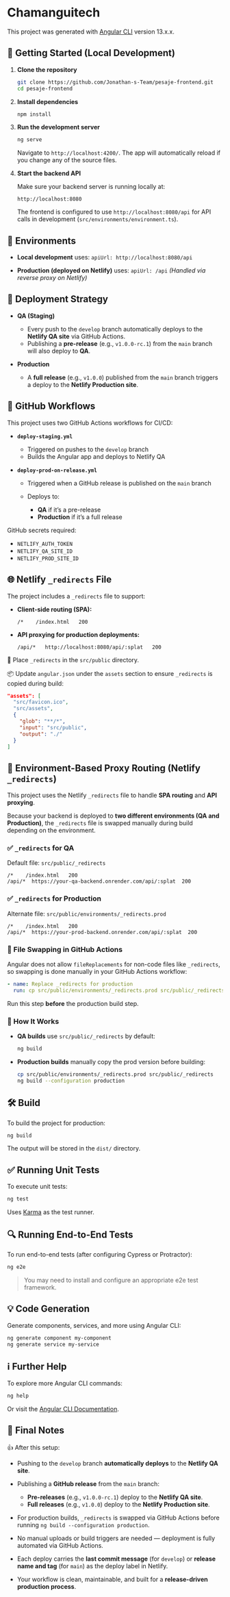 # Chamanguitech

This project was generated with [Angular CLI](https://github.com/angular/angular-cli) version 13.x.x.

## 🚀 Getting Started (Local Development)

1. **Clone the repository**

   ```bash
   git clone https://github.com/Jonathan-s-Team/pesaje-frontend.git
   cd pesaje-frontend
   ```

2. **Install dependencies**

   ```bash
   npm install
   ```

3. **Run the development server**

   ```bash
   ng serve
   ```

   Navigate to `http://localhost:4200/`.
   The app will automatically reload if you change any of the source files.

4. **Start the backend API**

   Make sure your backend server is running locally at:

   ```
   http://localhost:8080
   ```

   The frontend is configured to use `http://localhost:8080/api` for API calls in development (`src/environments/environment.ts`).

## 🔧 Environments

* **Local development** uses:
  `apiUrl: http://localhost:8080/api`

* **Production (deployed on Netlify)** uses:
  `apiUrl: /api`
  *(Handled via reverse proxy on Netlify)*

## 🚀 Deployment Strategy

* **QA (Staging)**

  * Every push to the `develop` branch automatically deploys to the **Netlify QA site** via GitHub Actions.
  * Publishing a **pre-release** (e.g., `v1.0.0-rc.1`) from the `main` branch will also deploy to **QA**.

* **Production**

  * A **full release** (e.g., `v1.0.0`) published from the `main` branch triggers a deploy to the **Netlify Production site**.

## 🔄 GitHub Workflows

This project uses two GitHub Actions workflows for CI/CD:

* **`deploy-staging.yml`**

  * Triggered on pushes to the `develop` branch
  * Builds the Angular app and deploys to Netlify QA

* **`deploy-prod-on-release.yml`**

  * Triggered when a GitHub release is published on the `main` branch
  * Deploys to:

    * **QA** if it’s a pre-release
    * **Production** if it’s a full release

GitHub secrets required:

* `NETLIFY_AUTH_TOKEN`
* `NETLIFY_QA_SITE_ID`
* `NETLIFY_PROD_SITE_ID`

## 🌐 Netlify `_redirects` File

The project includes a `_redirects` file to support:

* **Client-side routing (SPA):**

  ```
  /*    /index.html   200
  ```

* **API proxying for production deployments:**

  ```
  /api/*   http://localhost:8080/api/:splat   200
  ```

📁 Place `_redirects` in the `src/public` directory.

📦 Update `angular.json` under the `assets` section to ensure `_redirects` is copied during build:

```json
"assets": [
  "src/favicon.ico",
  "src/assets",
  {
    "glob": "**/*",
    "input": "src/public",
    "output": "./"
  }
]
```

## 🔁 Environment-Based Proxy Routing (Netlify `_redirects`)

This project uses the Netlify `_redirects` file to handle **SPA routing** and **API proxying**.

Because your backend is deployed to **two different environments (QA and Production)**, the `_redirects` file is swapped manually during build depending on the environment.

### ✅ `_redirects` for QA

Default file: `src/public/_redirects`

```plaintext
/*    /index.html   200
/api/*  https://your-qa-backend.onrender.com/api/:splat  200
```

### ✅ `_redirects` for Production

Alternate file: `src/public/environments/_redirects.prod`

```plaintext
/*    /index.html   200
/api/*  https://your-prod-backend.onrender.com/api/:splat  200
```

### 📆 File Swapping in GitHub Actions

Angular does not allow `fileReplacements` for non-code files like `_redirects`, so swapping is done manually in your GitHub Actions workflow:

```yaml
- name: Replace _redirects for production
  run: cp src/public/environments/_redirects.prod src/public/_redirects
```

Run this step **before** the production build step.

### 🚀 How It Works

* **QA builds** use `src/public/_redirects` by default:

  ```bash
  ng build
  ```

* **Production builds** manually copy the prod version before building:

  ```bash
  cp src/public/environments/_redirects.prod src/public/_redirects
  ng build --configuration production
  ```

## 🛠️ Build

To build the project for production:

```bash
ng build
```

The output will be stored in the `dist/` directory.

## ✅ Running Unit Tests

To execute unit tests:

```bash
ng test
```

Uses [Karma](https://karma-runner.github.io) as the test runner.

## 🔍 Running End-to-End Tests

To run end-to-end tests (after configuring Cypress or Protractor):

```bash
ng e2e
```

> You may need to install and configure an appropriate e2e test framework.

## 💡 Code Generation

Generate components, services, and more using Angular CLI:

```bash
ng generate component my-component
ng generate service my-service
```

## ℹ️ Further Help

To explore more Angular CLI commands:

```bash
ng help
```

Or visit the [Angular CLI Documentation](https://angular.io/cli).

## 📄 Final Notes

👍 After this setup:

* Pushing to the `develop` branch **automatically deploys** to the **Netlify QA site**.

* Publishing a **GitHub release** from the `main` branch:

  * **Pre-releases** (e.g., `v1.0.0-rc.1`) deploy to the **Netlify QA site**.
  * **Full releases** (e.g., `v1.0.0`) deploy to the **Netlify Production site**.

* For production builds, `_redirects` is swapped via GitHub Actions before running `ng build --configuration production`.

* No manual uploads or build triggers are needed — deployment is fully automated via GitHub Actions.

* Each deploy carries the **last commit message** (for `develop`) or **release name and tag** (for `main`) as the deploy label in Netlify.

* Your workflow is clean, maintainable, and built for a **release-driven production process**.
